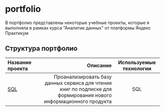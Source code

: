 # portfolio
В портфолио представлены некоторые учебные проекты, которые я выполняла в рамках курса "Аналитик данных" от платформы Яндекс Практикум

## Структура портфолио
| Название проекта | Описание | Используемые технологии |
| :-------------------- | ---------------------: |:---------------------------:|
| [SQL](https://github.com/SandalovaEN/portfolio/tree/main/SQL) | Проанализировать базу данных сервиса для чтения книг по подписке для формирования нового информационного продукта | SQL |
